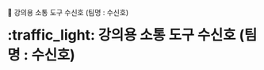 <span id = "title-icon"> :traffic_light: </span> <span id="title">  강의용 소통 도구 수신호 (팀명 : 수신호) </span>


<h1 style="display:inline"> :traffic_light: 강의용 소통 도구 수신호 (팀명 : 수신호)</h1>

